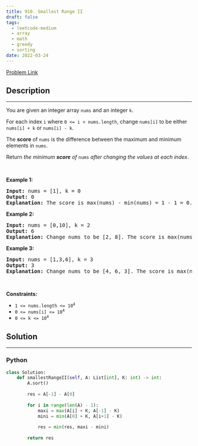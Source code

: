 ```yaml
---
title: 910. Smallest Range II
draft: false
tags: 
  - leetcode-medium
  - array
  - math
  - greedy
  - sorting
date: 2022-03-24
---
```


[Problem Link](https://leetcode.com/problems/smallest-range-ii/)

## Description

---
<p>You are given an integer array <code>nums</code> and an integer <code>k</code>.</p>

<p>For each index <code>i</code> where <code>0 &lt;= i &lt; nums.length</code>, change <code>nums[i]</code> to be either <code>nums[i] + k</code> or <code>nums[i] - k</code>.</p>

<p>The <strong>score</strong> of <code>nums</code> is the difference between the maximum and minimum elements in <code>nums</code>.</p>

<p>Return <em>the minimum <strong>score</strong> of </em><code>nums</code><em> after changing the values at each index</em>.</p>

<p>&nbsp;</p>
<p><strong class="example">Example 1:</strong></p>

<pre>
<strong>Input:</strong> nums = [1], k = 0
<strong>Output:</strong> 0
<strong>Explanation:</strong> The score is max(nums) - min(nums) = 1 - 1 = 0.
</pre>

<p><strong class="example">Example 2:</strong></p>

<pre>
<strong>Input:</strong> nums = [0,10], k = 2
<strong>Output:</strong> 6
<strong>Explanation:</strong> Change nums to be [2, 8]. The score is max(nums) - min(nums) = 8 - 2 = 6.
</pre>

<p><strong class="example">Example 3:</strong></p>

<pre>
<strong>Input:</strong> nums = [1,3,6], k = 3
<strong>Output:</strong> 3
<strong>Explanation:</strong> Change nums to be [4, 6, 3]. The score is max(nums) - min(nums) = 6 - 3 = 3.
</pre>

<p>&nbsp;</p>
<p><strong>Constraints:</strong></p>

<ul>
	<li><code>1 &lt;= nums.length &lt;= 10<sup>4</sup></code></li>
	<li><code>0 &lt;= nums[i] &lt;= 10<sup>4</sup></code></li>
	<li><code>0 &lt;= k &lt;= 10<sup>4</sup></code></li>
</ul>


## Solution

---
### Python
``` py title='smallest-range-ii'
class Solution:
    def smallestRangeII(self, A: List[int], K: int) -> int:
        A.sort()
        
        res = A[-1] - A[0]
        
        for i in range(len(A) - 1):
            maxi = max(A[i] + K, A[-1] - K)
            mini = min(A[0] + K, A[i+1] - K)
            
            res = min(res, maxi - mini)
        
        return res
```

